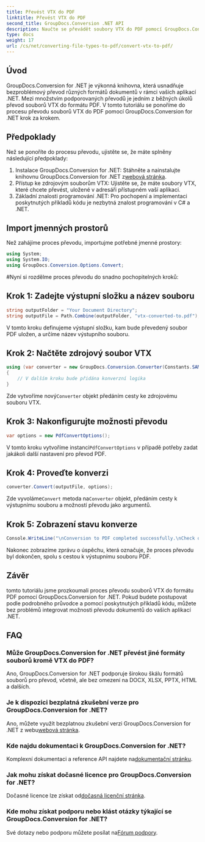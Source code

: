 ```yaml
---
title: Převést VTX do PDF
linktitle: Převést VTX do PDF
second_title: GroupDocs.Conversion .NET API
description: Naučte se převádět soubory VTX do PDF pomocí GroupDocs.Conversion for .NET. Podrobný průvodce s příklady kódu pro bezproblémovou integraci.
type: docs
weight: 17
url: /cs/net/converting-file-types-to-pdf/convert-vtx-to-pdf/
---
```

## Úvod
GroupDocs.Conversion for .NET je výkonná knihovna, která usnadňuje bezproblémový převod různých formátů dokumentů v rámci vašich aplikací .NET. Mezi množstvím podporovaných převodů je jedním z běžných úkolů převod souborů VTX do formátu PDF. V tomto tutoriálu se ponoříme do procesu převodu souborů VTX do PDF pomocí GroupDocs.Conversion for .NET krok za krokem.
## Předpoklady
Než se ponoříte do procesu převodu, ujistěte se, že máte splněny následující předpoklady:
1.  Instalace GroupDocs.Conversion for .NET: Stáhněte a nainstalujte knihovnu GroupDocs.Conversion for .NET z[webová stránka](https://releases.groupdocs.com/conversion/net/).
2. Přístup ke zdrojovým souborům VTX: Ujistěte se, že máte soubory VTX, které chcete převést, uložené v adresáři přístupném vaší aplikaci.
3. Základní znalosti programování .NET: Pro pochopení a implementaci poskytnutých příkladů kódu je nezbytná znalost programování v C# a .NET.

## Import jmenných prostorů
Než zahájíme proces převodu, importujme potřebné jmenné prostory:
```csharp
using System;
using System.IO;
using GroupDocs.Conversion.Options.Convert;
```
#Nyní si rozdělme proces převodu do snadno pochopitelných kroků:
## Krok 1: Zadejte výstupní složku a název souboru
```csharp
string outputFolder = "Your Document Directory";
string outputFile = Path.Combine(outputFolder, "vtx-converted-to.pdf");
```
V tomto kroku definujeme výstupní složku, kam bude převedený soubor PDF uložen, a určíme název výstupního souboru.
## Krok 2: Načtěte zdrojový soubor VTX
```csharp
using (var converter = new GroupDocs.Conversion.Converter(Constants.SAMPLE_VTX))
{
    // V dalším kroku bude přidána konverzní logika
}
```
 Zde vytvoříme nový`Converter` objekt předáním cesty ke zdrojovému souboru VTX.
## Krok 3: Nakonfigurujte možnosti převodu
```csharp
var options = new PdfConvertOptions();
```
 V tomto kroku vytvoříme instanci`PdfConvertOptions` v případě potřeby zadat jakákoli další nastavení pro převod PDF.
## Krok 4: Proveďte konverzi
```csharp
converter.Convert(outputFile, options);
```
 Zde vyvoláme`Convert` metoda na`Converter` objekt, předáním cesty k výstupnímu souboru a možností převodu jako argumentů.
## Krok 5: Zobrazení stavu konverze
```csharp
Console.WriteLine("\nConversion to PDF completed successfully.\nCheck output in {0}", outputFolder);
```
Nakonec zobrazíme zprávu o úspěchu, která označuje, že proces převodu byl dokončen, spolu s cestou k výstupnímu souboru PDF.

## Závěr
tomto tutoriálu jsme prozkoumali proces převodu souborů VTX do formátu PDF pomocí GroupDocs.Conversion for .NET. Pokud budete postupovat podle podrobného průvodce a pomocí poskytnutých příkladů kódu, můžete bez problémů integrovat možnosti převodu dokumentů do vašich aplikací .NET.
## FAQ
### Může GroupDocs.Conversion for .NET převést jiné formáty souborů kromě VTX do PDF?
Ano, GroupDocs.Conversion for .NET podporuje širokou škálu formátů souborů pro převod, včetně, ale bez omezení na DOCX, XLSX, PPTX, HTML a dalších.
### Je k dispozici bezplatná zkušební verze pro GroupDocs.Conversion for .NET?
 Ano, můžete využít bezplatnou zkušební verzi GroupDocs.Conversion for .NET z webu[webová stránka](https://releases.groupdocs.com/).
### Kde najdu dokumentaci k GroupDocs.Conversion for .NET?
 Komplexní dokumentaci a reference API najdete na[dokumentační stránku](https://reference.groupdocs.com/conversion/net/).
### Jak mohu získat dočasné licence pro GroupDocs.Conversion for .NET?
 Dočasné licence lze získat od[dočasná licenční stránka](https://purchase.groupdocs.com/temporary-license/).
### Kde mohu získat podporu nebo klást otázky týkající se GroupDocs.Conversion for .NET?
Své dotazy nebo podporu můžete posílat na[Fórum podpory](https://forum.groupdocs.com/c/conversion/11).